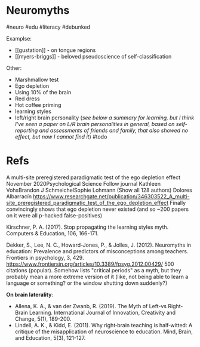 # Neuromyths

#neuro #edu #literacy #debunked

Examplse:
* [[gustation]] - on tongue regions
* [[myers-briggs]] - beloved pseudoscience of self-classification

Other:
* Marshmallow test
* Ego depletion
* Using 10% of the brain
* Red dress
* Hot coffee priming
* learning styles
* left/right brain personality (_see below a summary for learning, but I think I've seen a paper on L/R brain personalities in general, based on self-reporting and assessments of friends and family, that also showed no effect, but now I cannot find it_) #todo

# Refs

A multi-site preregistered paradigmatic test of the ego depletion effect
November 2020Psychological Science  Follow journal
Kathleen VohsBrandon J SchmeichelSophie Lohmann (Show all 128 authors) Dolores Albarracín
https://www.researchgate.net/publication/346303522_A_multi-site_preregistered_paradigmatic_test_of_the_ego_depletion_effect
Finally convincingly shows that ego depletion never existed (and so ~200 papers on it were all p-hacked false-positives)

Kirschner, P. A. (2017). Stop propagating the learning styles myth. Computers & Education, 106, 166-171.

Dekker, S., Lee, N. C., Howard-Jones, P., & Jolles, J. (2012). Neuromyths in education: Prevalence and predictors of misconceptions among teachers. Frontiers in psychology, 3, 429.
https://www.frontiersin.org/articles/10.3389/fpsyg.2012.00429/
500 citations (popular). Somehow lists "critical periods" as a myth, but they probably mean a more extreme version of it (like, not being able to learn a language or something? or the window shutting down suddenly?)

**On brain laterality**:
* Allena, K. A., & van der Zwanb, R. (2019). The Myth of Left-vs Right-Brain Learning. International Journal of Innovation, Creativity and Change, 5(1), 189-200.
* Lindell, A. K., & Kidd, E. (2011). Why right‐brain teaching is half‐witted: A critique of the misapplication of neuroscience to education. Mind, Brain, and Education, 5(3), 121-127.